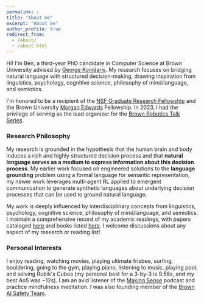 ```yaml
---
permalink: /
title: "About me"
excerpt: "About me"
author_profile: true
redirect_from: 
  - /about/
  - /about.html
---
```


Hi! I'm Ben, a third-year PhD candidate in Computer Science at Brown University advised by [George Konidaris](https://cs.brown.edu/~gdk/). My research focuses on bridging natural language with structured decision-making, drawing inspiration from linguistics, psychology, cognitive science, philosophy of mind/language, and semiotics.

I'm honored to be a recipient of the [NSF Graduate Research Fellowship](https://cs.brown.edu/news/2022/05/20/five-brown-cs-students-and-alums-receive-nsf-graduate-research-fellowships/) and the Brown University [Morgan Edwards](https://en.wikipedia.org/wiki/Morgan_Edwards) Fellowship. In 2023, I had the privilege of serving as the lead organizer for the [Brown Robotics Talk Series](https://yzylmc.github.io/brown-lab-talks/).

### Research Philosophy

My research is grounded in the hypothesis that the human brain and body induces a rich and highly structured decision process and that **natural language serves as a medium to express information about this decision process**. My earlier work focused on engineered solutions to the **language grounding** problem using a formal language for semantic representation, my newer work leverages multi-agent RL applied to emergent communication to generate synthetic languages about underlying decision processes that can be used to ground natural language.

My work is deeply influenced by interdisciplinary concepts from linguistics, psychology, cognitive science, philosophy of mind/language, and semiotics. I maintain a comprehensive record of my academic readings, with papers cataloged [here](https://www.zotero.org/benjamin-spiegel/library) and books listed [here](https://speeg.notion.site/5de77c8575634b90b4699d0f185295cb?v=a884d376bf6b4e5a99a27e9aa2e98698&pvs=4). I welcome discussions about any aspect of my research or reading list!

### Personal Interests

I enjoy reading, watching movies, playing ultimate frisbee, surfing, bouldering, going to the gym, playing piano, listening to music, playing pool, and solving Rubik's Cubes (my personal best for a 3-by-3 is 9.58s, and my best Ao5 was ~12s). I am an avid listener of the [Making Sense](https://samharris.org/podcast/making-sense-episodes/) podcast and practice mindfulness meditation. I was also founding member of the [Brown AI Safety Team](https://www.baist.ai/).
